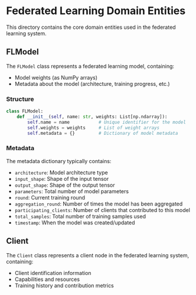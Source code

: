 # Federated Learning Domain Entities

This directory contains the core domain entities used in the federated learning system.

## FLModel

The `FLModel` class represents a federated learning model, containing:

- Model weights (as NumPy arrays)
- Metadata about the model (architecture, training progress, etc.)

### Structure

```python
class FLModel:
    def __init__(self, name: str, weights: List[np.ndarray]):
        self.name = name           # Unique identifier for the model
        self.weights = weights     # List of weight arrays
        self.metadata = {}         # Dictionary of model metadata
```

### Metadata

The metadata dictionary typically contains:

- `architecture`: Model architecture type
- `input_shape`: Shape of the input tensor
- `output_shape`: Shape of the output tensor
- `parameters`: Total number of model parameters
- `round`: Current training round
- `aggregation_round`: Number of times the model has been aggregated
- `participating_clients`: Number of clients that contributed to this model
- `total_samples`: Total number of training samples used
- `timestamp`: When the model was created/updated

## Client

The `Client` class represents a client node in the federated learning system, containing:

- Client identification information
- Capabilities and resources
- Training history and contribution metrics 